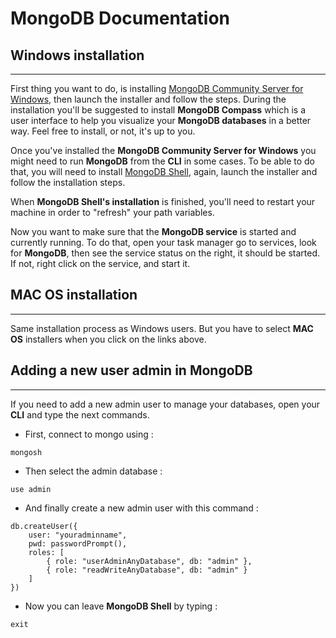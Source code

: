 # MongoDB Documentation

## Windows installation
---

First thing you want to do, is installing [MongoDB Community Server for Windows](https://www.mongodb.com/try/download/community?tck=docs_server), then launch the installer and follow the steps. During the installation you'll be suggested to install **MongoDB Compass** which is a user interface to help you visualize your **MongoDB databases** in a better way. Feel free to install, or not, it's up to you.

Once you've installed the **MongoDB Community Server for Windows** you might need to run **MongoDB** from the **CLI** in some cases. To be able to do that, you will need to install [MongoDB Shell](https://www.mongodb.com/try/download/shell?jmp=docs), again, launch the installer and follow the installation steps.

When **MongoDB Shell's installation** is finished, you'll need to restart your machine in order to "refresh" your path variables.

Now you want to make sure that the **MongoDB service** is started and currently running. To do that, open your task manager go to services, look for **MongoDB**, then see the service status on the right, it should be started. If not, right click on the service, and start it.

## MAC OS installation
---

Same installation process as Windows users. But you have to select **MAC OS** installers when you click on the links above.

## Adding a new user admin in MongoDB
---

If you need to add a new admin user to manage your databases, open your **CLI** and type the next commands.

- First, connect to mongo using :
```
mongosh
```
- Then select the admin database :
```
use admin
```
- And finally create a new admin user with this command :
```
db.createUser({
    user: "youradminname",
    pwd: passwordPrompt(),
    roles: [
        { role: "userAdminAnyDatabase", db: "admin" },
        { role: "readWriteAnyDatabase", db: "admin" }
    ]
})
```
- Now you can leave **MongoDB Shell** by typing :
```
exit
```